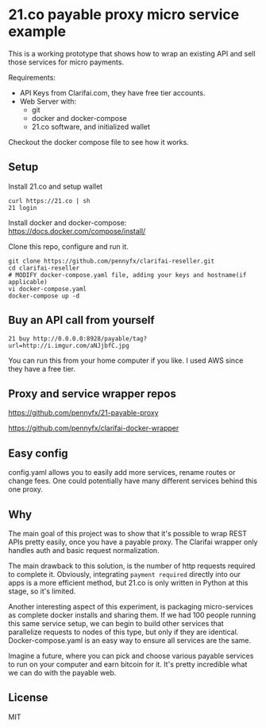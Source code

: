# 21.co payable proxy micro service example

This is a working prototype that shows how to wrap an existing API and sell those services for micro payments.

Requirements:
- API Keys from Clarifai.com, they have free tier accounts.
- Web Server with:
  - git
  - docker and docker-compose
  - 21.co software, and initialized wallet

Checkout the docker compose file to see how it works.

## Setup

Install 21.co and setup wallet
```
curl https://21.co | sh
21 login
```

Install docker and docker-compose:  https://docs.docker.com/compose/install/

Clone this repo, configure and run it.
```
git clone https://github.com/pennyfx/clarifai-reseller.git
cd clarifai-reseller
# MODIFY docker-compose.yaml file, adding your keys and hostname(if applicable)
vi docker-compose.yaml
docker-compose up -d
```

## Buy an API call from yourself
```
21 buy http://0.0.0.0:8928/payable/tag?url=http://i.imgur.com/aNJjbfC.jpg
```

You can run this from your home computer if you like.  I used AWS since they have a free tier.

## Proxy and service wrapper repos

https://github.com/pennyfx/21-payable-proxy

https://github.com/pennyfx/clarifai-docker-wrapper

## Easy config

config.yaml allows you to easily add more services, rename routes or change fees.  One could potentially have many different services behind this one proxy.

## Why

The main goal of this project was to show that it's possible to wrap REST APIs pretty easily, once you have a payable proxy.  The Clarifai wrapper only handles auth and basic request normalization.

The main drawback to this solution, is the number of http requests required to complete it.   Obviously, integrating `payment required` directly into our apps is a more efficient method, but 21.co is only written in Python at this stage, so it's limited.

Another interesting aspect of this experiment, is packaging micro-services as complete docker installs and sharing them. If we had 100 people running this same service setup, we can begin to build other services that parallelize requests to nodes of this type, but only if they are identical. Docker-compose.yaml is an easy way to ensure all services are the same.

Imagine a future, where you can pick and choose various payable services to run on your computer and earn bitcoin for it.   It's pretty incredible what we can do with the payable web.

## License

MIT

